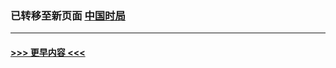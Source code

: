 
### 已转移至新页面 [中国时局](N中国时局.md?t=04170103) 


----
#### [ >>> 更早内容 <<< ](../indexes/prog1138-earlier.md)
